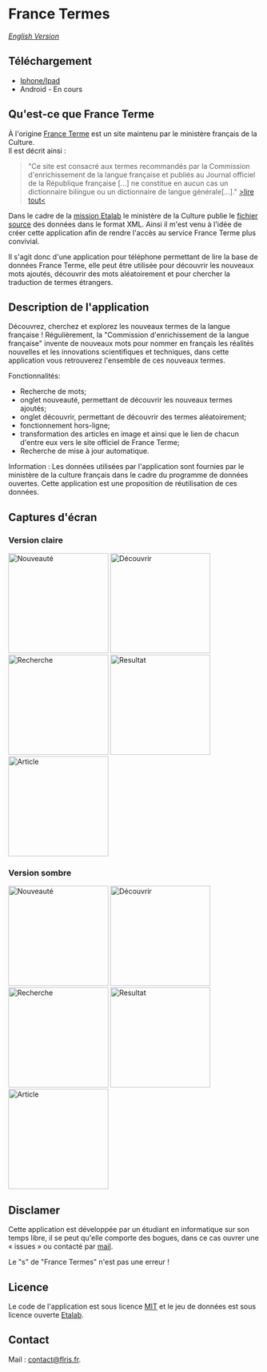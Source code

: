 # France Termes

*[English Version](./README_EN.md)*

## Téléchargement

- [Iphone/Ipad](https://apps.apple.com/app/id1635325942)
- Android - En cours

## Qu'est-ce que France Terme

À l'origine [France Terme](http://www.culture.fr/franceterme/) est un site maintenu par le ministère français de la Culture. \
Il est décrit ainsi :

>"Ce site est consacré aux termes recommandés par la Commission d'enrichissement de la langue française et publiés au Journal officiel de la République française [...] ne constitue en aucun cas un dictionnaire bilingue ou un dictionnaire de langue générale[...]."
[>lire tout<](http://www.culture.fr/Ressources/FranceTerme/Qui-sommes-nous)

Dans le cadre de la [mission Etalab](https://www.etalab.gouv.fr/qui-sommes-nous/) le ministère de la Culture publie le [fichier source](https://data.culture.gouv.fr/explore/dataset/base-franceterme-termes-scientifiques-et-techniques/information/) des données dans le format XML. Ainsi il m'est venu à l'idée de créer cette application afin de rendre l'accès au service France Terme plus convivial.

Il s'agit donc d'une application pour téléphone permettant de lire la base de données France Terme, elle peut être utilisée pour découvrir les nouveaux mots ajoutés, découvrir des mots aléatoirement et pour chercher la traduction de termes étrangers.

## Description de l'application

Découvrez, cherchez et explorez les nouveaux termes de la langue française !
Régulièrement, la "Commission d'enrichissement de la langue française" invente de nouveaux mots pour nommer en français les réalités nouvelles et les innovations scientifiques et techniques, dans cette application vous retrouverez l'ensemble de ces nouveaux termes.

Fonctionnalités:

- Recherche de mots;
- onglet nouveauté, permettant de découvrir les nouveaux termes ajoutés;
- onglet découvrir, permettant de découvrir des termes aléatoirement;
- fonctionnement hors-ligne;
- transformation des articles en image et ainsi que le lien de chacun d'entre eux vers le site officiel de France Terme;
- Recherche de mise à jour automatique.

Information :
Les données utilisées par l'application sont fournies par le ministère de la culture français dans le cadre du programme de données ouvertes. Cette application est une proposition de réutilisation de ces données.

## Captures d'écran

### Version claire

<img src="./readme_assets/fr_assets/w_news.png" alt="Nouveauté" width="200">
<img src="./readme_assets/fr_assets/w_discover.png" alt="Découvrir" width="200">
<img src="./readme_assets/fr_assets/w_search.png" alt="Recherche" width="200">
<img src="./readme_assets/fr_assets/w_result.png" alt="Resultat" width="200">
<img src="./readme_assets/fr_assets/w_article.png" alt="Article" width="200">

### Version sombre

<img src="./readme_assets/fr_assets/b_news.png" alt="Nouveauté" width="200">
<img src="./readme_assets/fr_assets/b_discover.png" alt="Découvrir" width="200">
<img src="./readme_assets/fr_assets/b_search.png" alt="Recherche" width="200">
<img src="./readme_assets/fr_assets/b_result.png" alt="Resultat" width="200">
<img src="./readme_assets/fr_assets/b_article.png" alt="Article" width="200">

## Disclamer

Cette application est développée par un étudiant en informatique sur son temps libre, il se peut qu'elle comporte des bogues, dans ce cas ouvrer une « issues » ou contacté par [mail](#contact).

Le "s" de "France Termes" n'est pas une erreur !

## Licence

Le code de l'application est sous licence [MIT](./LICENSE) et le jeu de données est sous licence ouverte [Etalab](https://www.etalab.gouv.fr/wp-content/uploads/2017/04/ETALAB-Licence-Ouverte-v2.0.pdf).

## Contact

Mail :
<a href="mailto: contact@flris.fr">contact@flris.fr</a>.
